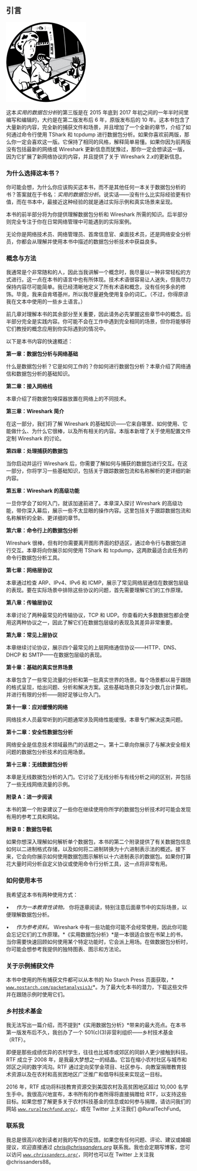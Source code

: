 ## **引言**

![image](img/common.jpg)

这本*实用的数据包分析*的第三版是在 2015 年底到 2017 年初之间的一年半时间里编写和编辑的，大约是在第二版发布后 6 年，原版发布后的 10 年。这本书包含了大量新的内容，完全新的捕获文件和场景，并且增加了一个全新的章节，介绍了如何通过命令行使用 TShark 和 tcpdump 进行数据包分析。如果你喜欢前两版，那么你一定会喜欢这一版。它保持了相同的风格，解释简单易懂。如果你因为前两版没有包括最新的网络或 Wireshark 更新信息而犹豫过，那你一定会想读这一版，因为它扩展了新网络协议的内容，并且提供了关于 Wireshark 2.*x*的更新信息。

### **为什么选择这本书？**

你可能会想，为什么你应该购买这本书，而不是其他任何一本关于数据包分析的书？答案就在于书名：*实用的数据包分析*。说实话——没有什么比实际经验更有价值，而在书本中，最接近这种经验的就是通过实际示例和真实场景来呈现。

本书的前半部分将为你提供理解数据包分析和 Wireshark 所需的知识。后半部分则完全专注于你在日常网络管理中可能遇到的实际案例。

无论你是网络技术员、网络管理员、首席信息官、桌面技术员，还是网络安全分析员，你都会从理解并使用本书中描述的数据包分析技术中获益良多。

### **概念与方法**

我通常是个非常随和的人，因此当我讲解一个概念时，我尽量以一种非常轻松的方式进行。这一点在本书的语言中也有所体现。技术术语很容易让人迷失，但我尽力保持内容尽可能简单。我已经清晰地定义了所有术语和概念，没有任何多余的修饰。毕竟，我来自肯塔基州，所以我尽量避免使用复杂的词汇。（不过，你得原谅我在文本中使用的一些乡土语言。）

前几章对理解本书的其余部分至关重要，因此请务必先掌握这些章节中的概念。后半部分完全是实践内容。你可能不会在工作中遇到完全相同的场景，但你将能够将它们教授的概念应用到你实际遇到的情况中。

以下是本书内容的快速概述：

**第一章：数据包分析与网络基础**

什么是数据包分析？它是如何工作的？你如何进行数据包分析？本章介绍了网络通信和数据包分析的基础知识。

**第二章：接入网络线**

本章介绍了将数据包嗅探器放置在网络上的不同技术。

**第三章：Wireshark 简介**

在这一部分，我们将了解 Wireshark 的基础知识——它来自哪里、如何使用、它能做什么、为什么它很棒，以及所有相关的内容。本版本新增了关于使用配置文件定制 Wireshark 的讨论。

**第四章：处理捕获的数据包**

当你启动并运行 Wireshark 后，你需要了解如何与捕获的数据包进行交互。在这一部分，你将学习一些基础知识，包括关于跟踪数据包流和名称解析的更详细的新内容。

**第五章：Wireshark 的高级功能**

一旦你学会了如何入门，就该加速前进了。本章深入探讨 Wireshark 的高级功能，带你深入幕后，展示一些不太显眼的操作内容。这里包括关于跟踪数据包流和名称解析的全新、更详细的章节。

**第六章：命令行上的数据包分析**

Wireshark 很棒，但有时你需要离开图形界面的舒适区，通过命令行与数据包进行交互。本章将向你展示如何使用 TShark 和 tcpdump，这两款最适合此任务的命令行数据包分析工具。

**第七章：网络层协议**

本章通过检查 ARP、IPv4、IPv6 和 ICMP，展示了常见网络层通信在数据包层级的表现。要在实际场景中排除这些协议的问题，首先需要理解它们的工作原理。

**第八章：传输层协议**

本章讨论了两种最常见的传输协议，TCP 和 UDP。你查看的大多数数据包都会使用这两种协议之一，因此了解它们在数据包层级的表现及其差异非常重要。

**第九章：常见上层协议**

本章继续讨论协议，展示四个最常见的上层网络通信协议——HTTP、DNS、DHCP 和 SMTP——在数据包层级的表现。

**第十章：基础的真实世界场景**

本章包含了一些常见流量的分析和第一批真实世界的场景。每个场景都以易于跟随的格式呈现，给出问题、分析和解决方案。这些基础场景只涉及少数几台计算机，并进行有限的分析——刚好足够让你入门。

**第十一章：应对缓慢的网络**

网络技术人员最常听到的问题通常涉及网络性能缓慢。本章专门解决这类问题。

**第十二章：安全性数据包分析**

网络安全是信息技术领域最热门的话题之一。第十二章向你展示了与解决安全相关问题的数据包分析技术的应用场景。

**第十三章：无线数据包分析**

本章是无线数据包分析的入门。它讨论了无线分析与有线分析之间的区别，并包括了一些无线网络流量的示例。

**附录 A：进一步阅读**

本书的第一个附录建议了一些你在继续使用你所学的数据包分析技术时可能会发现有用的参考工具和网站。

**附录 B：数据包导航**

如果你想深入理解如何解析单个数据包，本书的第二个附录提供了有关数据包信息如何以二进制格式存储，以及如何将二进制转换为十六进制表示法的概述。接下来，它会向你展示如何使用数据包图示解析以十六进制表示的数据包。如果你打算花大量时间分析自定义协议或使用命令行分析工具，这一点将非常有用。

### **如何使用本书**

我希望这本书有两种使用方式：

•     *作为一本教育性读物。* 你将逐章阅读，特别注意后面章节中的实际场景，以便理解数据包分析。

•     *作为参考资料。* Wireshark 中有一些功能你可能不会经常使用，因此你可能会忘记它们的工作原理。*《实用数据包分析》*是一本很适合放在书架上的书，当你需要快速回顾如何使用某个特定功能时，它会派上用场。在做数据包分析时，你可能会想参考我提供的独特图表、图示和方法论。

### **关于示例捕获文件**

本书中使用的所有捕获文件都可以从本书的 No Starch Press 页面获取，* [`www.nostarch.com/packetanalysis3/`](https://www.nostarch.com/packetanalysis3/)*。为了最大化本书的潜力，下载这些文件并在跟随示例时使用它们。

### **乡村技术基金**

我无法写出一篇介绍，而不提到*《实用数据包分析》*带来的最大亮点。在本书第一版发布后不久，我创办了一个 501(c)(3)非营利组织——乡村技术基金（RTF）。

即便是那些成绩优异的农村学生，往往也比城市或郊区的同龄人更少接触到科技。RTF 成立于 2008 年，是我最大梦想之一的结晶。它旨在缩小农村社区与城市和郊区之间的数字鸿沟。RTF 通过定向奖学金项目、社区参与、向教室捐赠教育技术资源以及在农村和高贫困地区广泛推广和倡导科技来实现这一目标。

2016 年，RTF 成功将科技教育资源交到美国农村及高贫困地区超过 10,000 名学生手中。我很高兴地宣布，本书所有的作者所得将直接捐赠给 RTF，以支持这些目标。如果您想了解更多关于农村科技基金的信息或如何参与捐赠，请访问我们的网站 *[`www.ruraltechfund.org/`](http://www.ruraltechfund.org/)*，或在 Twitter 上关注我们 @RuralTechFund。

### **联系我**

我总是很高兴收到读者对我的写作的反馈。如果您有任何问题、评论、建议或婚姻提议，欢迎直接通过 *chris@chrissanders.org* 联系我。我也会定期写博客，您可以访问 *[`www.chrissanders.org/`](http://www.chrissanders.org/)*，同时也可以在 Twitter 上关注我 @chrissanders88。
